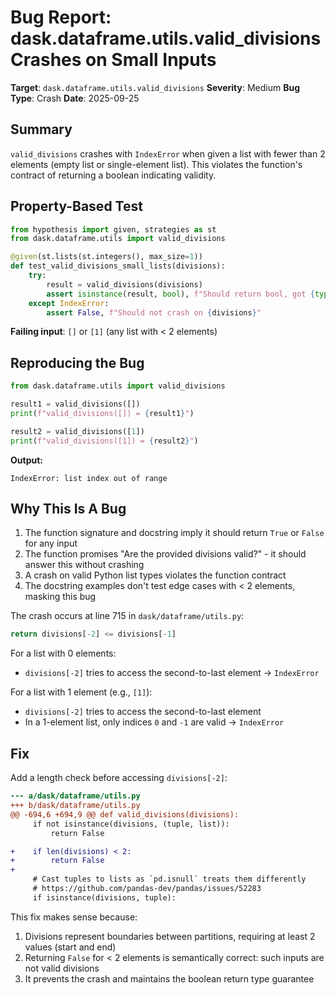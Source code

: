 # Bug Report: dask.dataframe.utils.valid_divisions Crashes on Small Inputs

**Target**: `dask.dataframe.utils.valid_divisions`
**Severity**: Medium
**Bug Type**: Crash
**Date**: 2025-09-25

## Summary

`valid_divisions` crashes with `IndexError` when given a list with fewer than 2 elements (empty list or single-element list). This violates the function's contract of returning a boolean indicating validity.

## Property-Based Test

```python
from hypothesis import given, strategies as st
from dask.dataframe.utils import valid_divisions

@given(st.lists(st.integers(), max_size=1))
def test_valid_divisions_small_lists(divisions):
    try:
        result = valid_divisions(divisions)
        assert isinstance(result, bool), f"Should return bool, got {type(result)}"
    except IndexError:
        assert False, f"Should not crash on {divisions}"
```

**Failing input**: `[]` or `[1]` (any list with < 2 elements)

## Reproducing the Bug

```python
from dask.dataframe.utils import valid_divisions

result1 = valid_divisions([])
print(f"valid_divisions([]) = {result1}")

result2 = valid_divisions([1])
print(f"valid_divisions([1]) = {result2}")
```

**Output:**
```
IndexError: list index out of range
```

## Why This Is A Bug

1. The function signature and docstring imply it should return `True` or `False` for any input
2. The function promises "Are the provided divisions valid?" - it should answer this without crashing
3. A crash on valid Python list types violates the function contract
4. The docstring examples don't test edge cases with < 2 elements, masking this bug

The crash occurs at line 715 in `dask/dataframe/utils.py`:

```python
return divisions[-2] <= divisions[-1]
```

For a list with 0 elements:
- `divisions[-2]` tries to access the second-to-last element → `IndexError`

For a list with 1 element (e.g., `[1]`):
- `divisions[-2]` tries to access the second-to-last element
- In a 1-element list, only indices `0` and `-1` are valid → `IndexError`

## Fix

Add a length check before accessing `divisions[-2]`:

```diff
--- a/dask/dataframe/utils.py
+++ b/dask/dataframe/utils.py
@@ -694,6 +694,9 @@ def valid_divisions(divisions):
     if not isinstance(divisions, (tuple, list)):
         return False

+    if len(divisions) < 2:
+        return False
+
     # Cast tuples to lists as `pd.isnull` treats them differently
     # https://github.com/pandas-dev/pandas/issues/52283
     if isinstance(divisions, tuple):
```

This fix makes sense because:
1. Divisions represent boundaries between partitions, requiring at least 2 values (start and end)
2. Returning `False` for < 2 elements is semantically correct: such inputs are not valid divisions
3. It prevents the crash and maintains the boolean return type guarantee